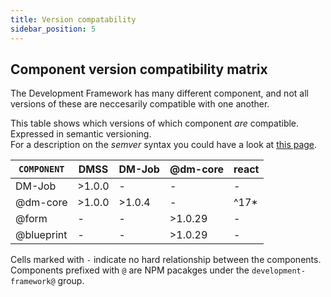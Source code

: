 ```yaml
---
title: Version compatability
sidebar_position: 5
---
```


## Component version compatibility matrix

The Development Framework has many different component, and not all versions of these
are neccesarily compatible with one another.

This table shows which versions of which component _are_ compatible. Expressed in semantic versioning.  
For a description on the _semver_ syntax you could have a look at [this page](https://semver.npmjs.com).

| `COMPONENT` | DMSS    | DM-Job  | @dm-core | react |
|-------------|---------|-------- |----------|-------|
|DM-Job       | >1.0.0  | -       |    -     |    -  |
|@dm-core     |  >1.0.0 | >1.0.4  |    -     | ^17*  |
|@form        |  -      | -       |   >1.0.29|    -  |
|@blueprint   |  -      | -       |   >1.0.29|    -  |

Cells marked with `-` indicate no hard relationship between the components.  
Components prefixed with `@` are NPM pacakges under the `development-framework@` group.
